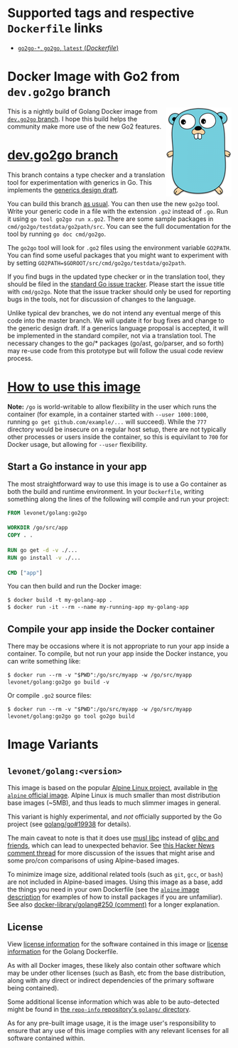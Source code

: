 # Supported tags and respective `Dockerfile` links

- [`go2go-*`, `go2go`, `latest` (*Dockerfile*)](https://github.com/levonet/docker-golang/blob/master/Dockerfile)

# Docker Image with Go2 from `dev.go2go` branch

<img src="https://raw.githubusercontent.com/docker-library/docs/01c12653951b2fe592c1f93a13b4e289ada0e3a1/golang/logo.png" align="right"/>

This is a nightly build of Golang Docker image from [`dev.go2go` branch](https://github.com/golang/go/tree/dev.go2go).
I hope this build helps the community make more use of the new Go2 features.

# [dev.go2go branch](https://github.com/golang/go/blob/dev.go2go/README.go2go.md)

This branch contains a type checker and a translation tool for
experimentation with generics in Go.
This implements the [generics design draft](https://go.googlesource.com/proposal/+/refs/heads/master/design/go2draft-type-parameters.md).

You can build this branch [as usual](https://golang.org/doc/install/source).
You can then use the new `go2go` tool.
Write your generic code in a file with the extension `.go2` instead of
`.go`.
Run it using `go tool go2go run x.go2`.
There are some sample packages in `cmd/go2go/testdata/go2path/src`.
You can see the full documentation for the tool by running `go doc
cmd/go2go`.

The `go2go` tool will look for `.go2` files using the environment variable `GO2PATH`.
You can find some useful packages that you might want to experiment with by
setting `GO2PATH=$GOROOT/src/cmd/go2go/testdata/go2path`.

If you find bugs in the updated type checker or in the translation
tool, they should be filed in the [standard Go issue
tracker](https://golang.org/issue).
Please start the issue title with `cmd/go2go`.
Note that the issue tracker should only be used for reporting bugs in
the tools, not for discussion of changes to the language.

Unlike typical dev branches, we do not intend any eventual merge of
this code into the master branch.
We will update it for bug fixes and change to the generic design
draft.
If a generics language proposal is accepted, it will be implemented in
the standard compiler, not via a translation tool.
The necessary changes to the go/* packages (go/ast, go/parser, and so
forth) may re-use code from this prototype but will follow the usual
code review process.

# [How to use this image](https://github.com/docker-library/docs/blob/master/golang/content.md#how-to-use-this-image)

**Note:** `/go` is world-writable to allow flexibility in the user which runs the container (for example, in a container started with `--user 1000:1000`, running `go get github.com/example/...` will succeed). While the `777` directory would be insecure on a regular host setup, there are not typically other processes or users inside the container, so this is equivilant to `700` for Docker usage, but allowing for `--user` flexibility.

## Start a Go instance in your app

The most straightforward way to use this image is to use a Go container as both the build and runtime environment. In your `Dockerfile`, writing something along the lines of the following will compile and run your project:

```dockerfile
FROM levonet/golang:go2go

WORKDIR /go/src/app
COPY . .

RUN go get -d -v ./...
RUN go install -v ./...

CMD ["app"]
```

You can then build and run the Docker image:

```console
$ docker build -t my-golang-app .
$ docker run -it --rm --name my-running-app my-golang-app
```

## Compile your app inside the Docker container

There may be occasions where it is not appropriate to run your app inside a container. To compile, but not run your app inside the Docker instance, you can write something like:

```console
$ docker run --rm -v "$PWD":/go/src/myapp -w /go/src/myapp levonet/golang:go2go go build -v
```

Or compile `.go2` source files:

```console
$ docker run --rm -v "$PWD":/go/src/myapp -w /go/src/myapp levonet/golang:go2go go tool go2go build
```

# Image Variants

## `levonet/golang:<version>`

This image is based on the popular [Alpine Linux project](https://alpinelinux.org), available in [the `alpine` official image](https://hub.docker.com/_/alpine). Alpine Linux is much smaller than most distribution base images (~5MB), and thus leads to much slimmer images in general.

This variant is highly experimental, and *not* officially supported by the Go project (see [golang/go#19938](https://github.com/golang/go/issues/19938) for details).

The main caveat to note is that it does use [musl libc](https://musl.libc.org) instead of [glibc and friends](https://www.etalabs.net/compare_libcs.html), which can lead to unexpected behavior. See [this Hacker News comment thread](https://news.ycombinator.com/item?id=10782897) for more discussion of the issues that might arise and some pro/con comparisons of using Alpine-based images.

To minimize image size, additional related tools (such as `git`, `gcc`, or `bash`) are not included in Alpine-based images. Using this image as a base, add the things you need in your own Dockerfile (see the [`alpine` image description](https://hub.docker.com/_/alpine/) for examples of how to install packages if you are unfamiliar). See also [docker-library/golang#250 (comment)](https://github.com/docker-library/golang/issues/250#issuecomment-451201761) for a longer explanation.

## License

View [license information](https://golang.org/LICENSE) for the software contained in this image or [license information](https://github.com/levonet/docker-golang/blob/master/LICENSE) for the Golang Dockerfile.

As with all Docker images, these likely also contain other software which may be under other licenses (such as Bash, etc from the base distribution, along with any direct or indirect dependencies of the primary software being contained).

Some additional license information which was able to be auto-detected might be found in [the `repo-info` repository's `golang/` directory](https://github.com/docker-library/repo-info/tree/master/repos/golang).

As for any pre-built image usage, it is the image user's responsibility to ensure that any use of this image complies with any relevant licenses for all software contained within.
